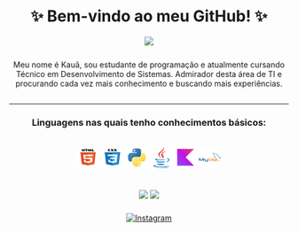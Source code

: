 <h1 align="center">✨ Bem-vindo ao meu GitHub! ✨</h1>

<div align="center">
  <img src="https://github.com/user-attachments/assets/632cc841-9b8d-4c8b-a5b8-5a60cd905e08" height="280em"/>
</div>

###

<p align="center">Meu nome é Kauã, sou estudante de programação e atualmente cursando Técnico em Desenvolvimento de Sistemas. Admirador desta área de TI e procurando cada vez mais conhecimento e buscando mais experiências.</p>

<div style="display: flex; justify-content: center;" width="100%">
</div>

----

<div align="center">
<h3>Linguagens nas quais tenho conhecimentos básicos:</h3>
<div style="display: inline_block"><br>
  <a href="https://www.w3schools.com/html/default.asp" target="_blank" rel="noreferrer"> <img align="center" src="https://raw.githubusercontent.com/devicons/devicon/master/icons/html5/html5-original-wordmark.svg" alt="html5" width="40" height="30"/></a>    
   <a href="https://www.w3schools.com/css/" target="_blank" rel="noreferrer"> <img align="center" src="https://raw.githubusercontent.com/devicons/devicon/master/icons/css3/css3-original-wordmark.svg" alt="css3" width="40" height="30"/></a>
  <a href="https://www.python.org" target="_blank" rel="noreferrer"> <img align="center" src="https://github.com/devicons/devicon/blob/master/icons/python/python-original.svg" alt="python" width="40" height="40"/></a>
  <a href="https://www.java.com" target="_blank" rel="noreferrer"> <img align="center" src="https://raw.githubusercontent.com/devicons/devicon/refs/heads/master/icons/java/java-original.svg" alt="java" width="40" height="40"/></a>
  <a href="https://kotlinlang.org/" target="_blank" rel="noreferrer"> <img align="center" src="https://github.com/devicons/devicon/blob/master/icons/kotlin/kotlin-original.svg" alt="kotlin" width="40" height="40"/></a>
  <a href="https://www.mysql.com/" target="_blank" rel="noreferrer"> <img align="center" src="https://github.com/devicons/devicon/blob/master/icons/mysql/mysql-original-wordmark.svg" alt="mysql" width="40" height="30"/></a>
</div>
</div>

#

<div align="center">
  <img height="170em" src="https://github-readme-stats.vercel.app/api?username=keka06&show_icons=true&theme=midnight-purple&title_color=0&icon_color=0&bg_color=0c131c"/>
  <img height="170em" src="https://github-readme-stats.vercel.app/api/top-langs/?username=keka06&theme=midnight-purple&layout=compact&bg_color=0c131c&hide=powershell"/>
</div>

###

<p align="center">
  <a href="https://www.instagram.com/yzkaua__/">
    <img src="https://img.shields.io/badge/-Instagram-000?style=for-the-badge&logo=instagram&logoColor=FF00F6&color:FFF" alt="Instagram" />
  </a>
</p>






